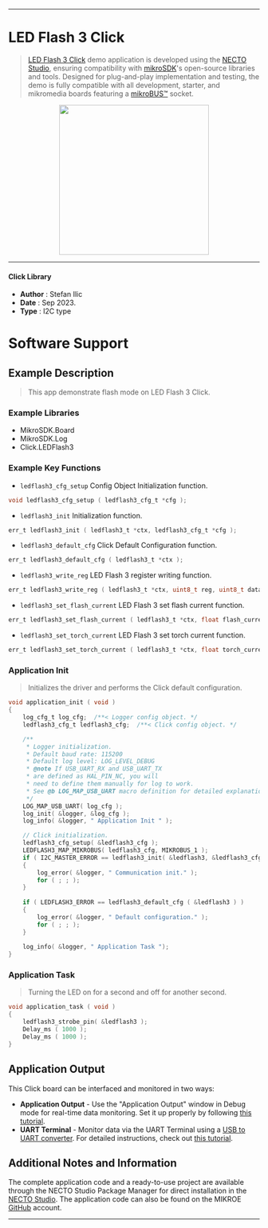 
---
# LED Flash 3 Click

> [LED Flash 3 Click](https://www.mikroe.com/?pid_product=MIKROE-5922) demo application is developed using
the [NECTO Studio](https://www.mikroe.com/necto), ensuring compatibility with [mikroSDK](https://www.mikroe.com/mikrosdk)'s
open-source libraries and tools. Designed for plug-and-play implementation and testing, the demo is fully compatible with
all development, starter, and mikromedia boards featuring a [mikroBUS&trade;](https://www.mikroe.com/mikrobus) socket.

<p align="center">
  <img src="https://www.mikroe.com/?pid_product=MIKROE-5922&image=1" height=300px>
</p>

---

#### Click Library

- **Author**        : Stefan Ilic
- **Date**          : Sep 2023.
- **Type**          : I2C type

# Software Support

## Example Description

> This app demonstrate flash mode on LED Flash 3 Click.

### Example Libraries

- MikroSDK.Board
- MikroSDK.Log
- Click.LEDFlash3

### Example Key Functions

- `ledflash3_cfg_setup` Config Object Initialization function.
```c
void ledflash3_cfg_setup ( ledflash3_cfg_t *cfg );
```

- `ledflash3_init` Initialization function.
```c
err_t ledflash3_init ( ledflash3_t *ctx, ledflash3_cfg_t *cfg );
```

- `ledflash3_default_cfg` Click Default Configuration function.
```c
err_t ledflash3_default_cfg ( ledflash3_t *ctx );
```

- `ledflash3_write_reg` LED Flash 3 register writing function.
```c
err_t ledflash3_write_reg ( ledflash3_t *ctx, uint8_t reg, uint8_t data_in );
```

- `ledflash3_set_flash_current` LED Flash 3 set flash current function.
```c
err_t ledflash3_set_flash_current ( ledflash3_t *ctx, float flash_current );
```

- `ledflash3_set_torch_current` LED Flash 3 set torch current function.
```c
err_t ledflash3_set_torch_current ( ledflash3_t *ctx, float torch_current );
```

### Application Init

> Initializes the driver and performs the Click default configuration.

```c
void application_init ( void ) 
{
    log_cfg_t log_cfg;  /**< Logger config object. */
    ledflash3_cfg_t ledflash3_cfg;  /**< Click config object. */

    /** 
     * Logger initialization.
     * Default baud rate: 115200
     * Default log level: LOG_LEVEL_DEBUG
     * @note If USB_UART_RX and USB_UART_TX 
     * are defined as HAL_PIN_NC, you will 
     * need to define them manually for log to work. 
     * See @b LOG_MAP_USB_UART macro definition for detailed explanation.
     */
    LOG_MAP_USB_UART( log_cfg );
    log_init( &logger, &log_cfg );
    log_info( &logger, " Application Init " );

    // Click initialization.
    ledflash3_cfg_setup( &ledflash3_cfg );
    LEDFLASH3_MAP_MIKROBUS( ledflash3_cfg, MIKROBUS_1 );
    if ( I2C_MASTER_ERROR == ledflash3_init( &ledflash3, &ledflash3_cfg ) ) 
    {
        log_error( &logger, " Communication init." );
        for ( ; ; );
    }
    
    if ( LEDFLASH3_ERROR == ledflash3_default_cfg ( &ledflash3 ) )
    {
        log_error( &logger, " Default configuration." );
        for ( ; ; );
    }
    
    log_info( &logger, " Application Task ");
}
```

### Application Task

> Turning the LED on for a second and off for another second.

```c
void application_task ( void ) 
{
    ledflash3_strobe_pin( &ledflash3 );
    Delay_ms ( 1000 );
    Delay_ms ( 1000 );
}
```


## Application Output

This Click board can be interfaced and monitored in two ways:
- **Application Output** - Use the "Application Output" window in Debug mode for real-time data monitoring.
Set it up properly by following [this tutorial](https://www.youtube.com/watch?v=ta5yyk1Woy4).
- **UART Terminal** - Monitor data via the UART Terminal using
a [USB to UART converter](https://www.mikroe.com/click/interface/usb?interface*=uart,uart). For detailed instructions,
check out [this tutorial](https://help.mikroe.com/necto/v2/Getting%20Started/Tools/UARTTerminalTool).

## Additional Notes and Information

The complete application code and a ready-to-use project are available through the NECTO Studio Package Manager for 
direct installation in the [NECTO Studio](https://www.mikroe.com/necto). The application code can also be found on
the MIKROE [GitHub](https://github.com/MikroElektronika/mikrosdk_click_v2) account.

---
